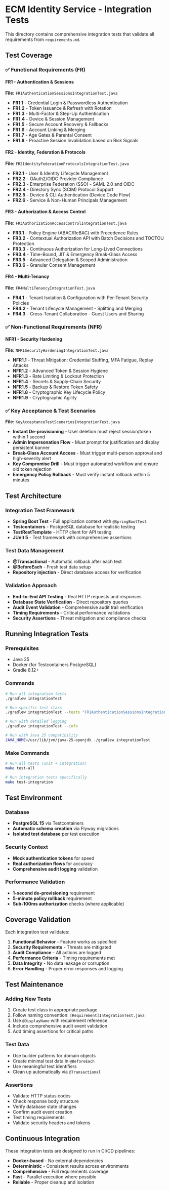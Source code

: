 # ECM Identity Service - Integration Tests

This directory contains comprehensive integration tests that validate all requirements from `requirements.md`.

## Test Coverage

### ✅ Functional Requirements (FR)

#### FR1 - Authentication & Sessions
**File:** `FR1AuthenticationSessionsIntegrationTest.java`
- **FR1.1** - Credential Login & Passwordless Authentication
- **FR1.2** - Token Issuance & Refresh with Rotation
- **FR1.3** - Multi-Factor & Step-Up Authentication  
- **FR1.4** - Device & Session Management
- **FR1.5** - Secure Account Recovery & Fallbacks
- **FR1.6** - Account Linking & Merging
- **FR1.7** - Age Gates & Parental Consent
- **FR1.8** - Proactive Session Invalidation based on Risk Signals

#### FR2 - Identity, Federation & Protocols
**File:** `FR2IdentityFederationProtocolsIntegrationTest.java`
- **FR2.1** - User & Identity Lifecycle Management
- **FR2.2** - OAuth2/OIDC Provider Compliance
- **FR2.3** - Enterprise Federation (SSO) - SAML 2.0 and OIDC
- **FR2.4** - Directory Sync (SCIM) Protocol Support
- **FR2.5** - Device & CLI Authentication (Device Code Flow)
- **FR2.6** - Service & Non-Human Principals Management

#### FR3 - Authorization & Access Control
**File:** `FR3AuthorizationAccessControlIntegrationTest.java`
- **FR3.1** - Policy Engine (ABAC/ReBAC) with Precedence Rules
- **FR3.2** - Contextual Authorization API with Batch Decisions and TOCTOU Protection
- **FR3.3** - Continuous Authorization for Long-Lived Connections
- **FR3.4** - Time-Bound, JIT & Emergency Break-Glass Access
- **FR3.5** - Advanced Delegation & Scoped Administration
- **FR3.6** - Granular Consent Management

#### FR4 - Multi-Tenancy
**File:** `FR4MultiTenancyIntegrationTest.java`
- **FR4.1** - Tenant Isolation & Configuration with Per-Tenant Security Policies
- **FR4.2** - Tenant Lifecycle Management - Splitting and Merging
- **FR4.3** - Cross-Tenant Collaboration - Guest Users and Sharing

### ✅ Non-Functional Requirements (NFR)

#### NFR1 - Security Hardening
**File:** `NFR1SecurityHardeningIntegrationTest.java`
- **NFR1.1** - Threat Mitigation: Credential Stuffing, MFA Fatigue, Replay Attacks
- **NFR1.2** - Advanced Token & Session Hygiene
- **NFR1.3** - Rate Limiting & Lockout Protection
- **NFR1.4** - Secrets & Supply-Chain Security
- **NFR1.5** - Backup & Restore Token Safety
- **NFR1.8** - Cryptographic Key Lifecycle Policy
- **NFR1.9** - Cryptographic Agility

### ✅ Key Acceptance & Test Scenarios
**File:** `KeyAcceptanceTestScenariosIntegrationTest.java`
- **Instant De-provisioning** - User deletion must reject session/token within 1 second
- **Admin Impersonation Flow** - Must prompt for justification and display persistent banner
- **Break-Glass Account Access** - Must trigger multi-person approval and high-severity alert
- **Key Compromise Drill** - Must trigger automated workflow and ensure old token rejection
- **Emergency Policy Rollback** - Must verify instant rollback within 5 minutes

## Test Architecture

### Integration Test Framework
- **Spring Boot Test** - Full application context with `@SpringBootTest`
- **Testcontainers** - PostgreSQL database for realistic testing
- **TestRestTemplate** - HTTP client for API testing
- **JUnit 5** - Test framework with comprehensive assertions

### Test Data Management
- **@Transactional** - Automatic rollback after each test
- **@BeforeEach** - Fresh test data setup
- **Repository injection** - Direct database access for verification

### Validation Approach
- **End-to-End API Testing** - Real HTTP requests and responses
- **Database State Verification** - Direct repository queries
- **Audit Event Validation** - Comprehensive audit trail verification
- **Timing Requirements** - Critical performance validations
- **Security Assertions** - Threat mitigation and compliance checks

## Running Integration Tests

### Prerequisites
- Java 25
- Docker (for Testcontainers PostgreSQL)
- Gradle 8.12+

### Commands
```bash
# Run all integration tests
./gradlew integrationTest

# Run specific test class
./gradlew integrationTest --tests "FR1AuthenticationSessionsIntegrationTest"

# Run with detailed logging
./gradlew integrationTest --info

# Run with Java 25 compatibility
JAVA_HOME=/usr/lib/jvm/java-25-openjdk ./gradlew integrationTest
```

### Make Commands
```bash
# Run all tests (unit + integration)
make test-all

# Run integration tests specifically
make test-integration
```

## Test Environment

### Database
- **PostgreSQL 15** via Testcontainers
- **Automatic schema creation** via Flyway migrations
- **Isolated test database** per test execution

### Security Context
- **Mock authentication tokens** for speed
- **Real authorization flows** for accuracy
- **Comprehensive audit logging** validation

### Performance Validation
- **1-second de-provisioning** requirement
- **5-minute policy rollback** requirement
- **Sub-100ms authorization** checks (where applicable)

## Coverage Validation

Each integration test validates:

1. **Functional Behavior** - Feature works as specified
2. **Security Requirements** - Threats are mitigated
3. **Audit Compliance** - All actions are logged
4. **Performance Criteria** - Timing requirements met
5. **Data Integrity** - No data leakage or corruption
6. **Error Handling** - Proper error responses and logging

## Test Maintenance

### Adding New Tests
1. Create test class in appropriate package
2. Follow naming convention: `[Requirement]IntegrationTest.java`
3. Use `@DisplayName` with requirement reference
4. Include comprehensive audit event validation
5. Add timing assertions for critical paths

### Test Data
- Use builder patterns for domain objects
- Create minimal test data in `@BeforeEach`
- Use meaningful test identifiers
- Clean up automatically via `@Transactional`

### Assertions
- Validate HTTP status codes
- Check response body structure
- Verify database state changes
- Confirm audit event creation
- Test timing requirements
- Validate security headers and tokens

## Continuous Integration

These integration tests are designed to run in CI/CD pipelines:
- **Docker-based** - No external dependencies
- **Deterministic** - Consistent results across environments  
- **Comprehensive** - Full requirements coverage
- **Fast** - Parallel execution where possible
- **Reliable** - Proper cleanup and isolation

